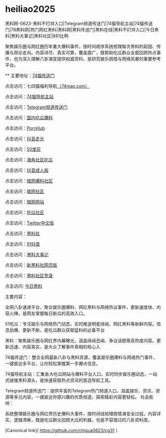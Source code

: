 # heiliao2025
黑料网-0623-黑料不打烊入口|Telegram频道传送门|74猫导航主站|74猫传送门|78黑料网|热门网红黑料|黑料网|黑料传送门|黑料在线|黑料不打烊入口|今日黑料|黑料大事记|黑料社区|881比鸭

聚焦娱乐圈与网红圈历年重大爆料事件，按时间顺序系统梳理每次黑料的起因、传播与舆论走向。内容详尽、真实可靠，覆盖面广，既帮助吃瓜群众全面回顾热点事件，也为深入理解八卦演变提供权威资料，是研究娱乐舆情与网络风暴的重要参考平台。

** 主要地址：<a href="https://74mao.com/">74猫传送门</a>

点击访问：七四猫福利导航<a href="https://74mao.com/">（74mao.com）</a>

点击访问：<a href="https://74mao.com/">74猫导航主站</a>

点击访问：<a href="https://74mao.com/">Telegram频道传送门</a>

点击访问：<a href="https://hl426.pages.dev/">国内吃瓜爆料</a>

点击访问：<a href="https://cg87-55.pages.dev/">PornHub</a>

点击访问：<a href="https://dy10-02.pages.dev/">抖音走光</a>

点击访问：<a href="https://cg12-44.pages.dev/">50度灰</a>

点击访问：<a href="https://hj-1078.pages.dev/">海角社区吃瓜</a>

点击访问：<a href="https://dy1-06.pages.dev/">抖音成人版</a>

点击访问：<a href="https://aw3-05.pages.dev/">暗网爆料社区</a>

点击访问：<a href="https://aw2-06.pages.dev/">暗网社区</a>

点击访问：<a href="https://aw10-02.pages.dev/">暗网网站</a>

点击访问：<a href="https://cg863.pages.dev/">吃瓜社区</a>

点击访问：<a href="https://cg17-5.pages.dev/">Twitter中文版</a>

点击访问：<a href="https://hls-19.pages.dev/">黑料社</a>

点击访问：<a href="https://dy7-06.pages.dev/">91抖音</a>

点击访问：<a href="https://hl429.pages.dev/">黑料大事记</a>

点击访问：<a href="https://hls-07.pages.dev/">新黑料社网页版</a>

点击访问：<a href="https://hls-11.pages.dev/">黑料社区登录</a>

点击访问: <a href="https://91chiguazhongxin.pages.dev/">今日黑料</a>

主要内容：

全网八卦速递平台，聚合娱乐圈爆料、网红黑料与网络热议事件，更新速度快、内容火辣，是网友掌握每日新瓜的高效入口。

51吃瓜：专注娱乐与网络热门动态，实时推送明星绯闻、网红黑料等新鲜内容。信息劲爆、更新不断，是吃瓜群众获取猛料的必备平台

黑料：聚焦娱乐圈与网红界内幕曝光，涵盖绯闻丑闻、争议话题等高热度内容。更新迅速、内容真实，是大众了解事件真相的核心入

74猫传送门：整合全网最新八卦与黑料资源，覆盖娱乐圈爆料与网络热门事件，一键直达多平台，让你轻松掌握第一手爆点信息。

74猫导航主站：汇集各大吃瓜网站与爆料平台入口，实时同步娱乐圈动态，一站式链接黑料源头，是快速获取热点资讯的首选导航工具。

Telegram频道传送门：提供丰富的Telegram热门频道入口，涵盖娱乐、资讯、资源等多元内容，一键直达你感兴趣的优质频道，探索精彩内容更轻松。
社会影响：

系统整理娱乐圈与网红界历史爆料大事件，按时间线梳理舆情演变全过程。内容详实、逻辑清晰，既是吃瓜群众回顾大瓜的利器，也是不容错过的八卦资料库。

[Canonical link]( https://github.com/chigua0623/cg31 ）
